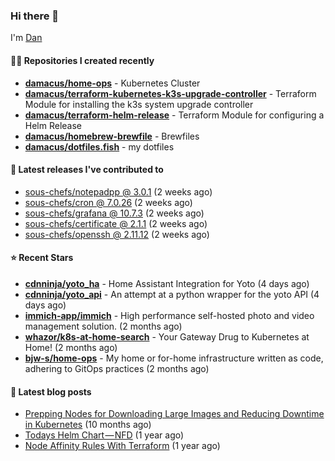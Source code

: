 

### Hi there 👋

I'm [Dan](https://medium.com/@dan.m.webb)

#### 👨‍💻 Repositories I created recently
- **[damacus/home-ops](https://github.com/damacus/home-ops)** - Kubernetes Cluster
- **[damacus/terraform-kubernetes-k3s-upgrade-controller](https://github.com/damacus/terraform-kubernetes-k3s-upgrade-controller)** - Terraform Module for installing the k3s system upgrade controller
- **[damacus/terraform-helm-release](https://github.com/damacus/terraform-helm-release)** - Terraform Module for configuring a Helm Release
- **[damacus/homebrew-brewfile](https://github.com/damacus/homebrew-brewfile)** - Brewfiles
- **[damacus/dotfiles.fish](https://github.com/damacus/dotfiles.fish)** - my dotfiles

#### 🚀 Latest releases I've contributed to


- [sous-chefs/notepadpp @ 3.0.1](https://github.com/sous-chefs/notepadpp/releases/tag/3.0.1) (2 weeks ago)
- [sous-chefs/cron @ 7.0.26](https://github.com/sous-chefs/cron/releases/tag/7.0.26) (2 weeks ago)
- [sous-chefs/grafana @ 10.7.3](https://github.com/sous-chefs/grafana/releases/tag/10.7.3) (2 weeks ago)
- [sous-chefs/certificate @ 2.1.1](https://github.com/sous-chefs/certificate/releases/tag/2.1.1) (2 weeks ago)
- [sous-chefs/openssh @ 2.11.12](https://github.com/sous-chefs/openssh/releases/tag/2.11.12) (2 weeks ago)

#### ⭐ Recent Stars


- **[cdnninja/yoto_ha](https://github.com/cdnninja/yoto_ha)** - Home Assistant Integration for Yoto (4 days ago)
- **[cdnninja/yoto_api](https://github.com/cdnninja/yoto_api)** - An attempt at a python wrapper for the yoto API (4 days ago)
- **[immich-app/immich](https://github.com/immich-app/immich)** - High performance self-hosted photo and video management solution. (2 months ago)
- **[whazor/k8s-at-home-search](https://github.com/whazor/k8s-at-home-search)** - Your Gateway Drug to Kubernetes at Home! (2 months ago)
- **[bjw-s/home-ops](https://github.com/bjw-s/home-ops)** - My home or for-home infrastructure written as code, adhering to GitOps practices (2 months ago)

#### 📄 Latest blog posts
- [Prepping Nodes for Downloading Large Images and Reducing Downtime in Kubernetes](https://medium.com/@dan.m.webb/prepping-nodes-for-downloading-large-images-and-reducing-downtime-in-kubernetes-551ead53f0?source=rss-bbba9c670f6e------2) (10 months ago)
- [Todays Helm Chart — NFD](https://medium.com/@dan.m.webb/todays-helm-chart-nfd-efe64f156edd?source=rss-bbba9c670f6e------2) (1 year ago)
- [Node Affinity Rules With Terraform](https://awstip.com/node-affinity-rules-with-terraform-a0766e0bb1da?source=rss-bbba9c670f6e------2) (1 year ago)
